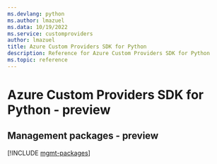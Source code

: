 ```yaml
---
ms.devlang: python
ms.author: lmazuel
ms.data: 10/19/2022
ms.service: customproviders
author: lmazuel
title: Azure Custom Providers SDK for Python
description: Reference for Azure Custom Providers SDK for Python
ms.topic: reference
---
```

# Azure Custom Providers SDK for Python - preview

## Management packages - preview
[!INCLUDE [mgmt-packages](custom-providers-mgmt-index.md)]